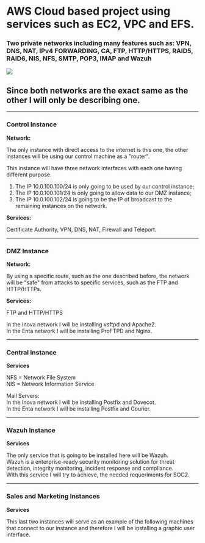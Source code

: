 # AWS Cloud based project using services such as EC2, VPC and EFS.
### Two private networks including many features such as: VPN, DNS, NAT, IPv4 FORWARDING, CA, FTP, HTTP/HTTPS, RAID5, RAID6, NIS, NFS, SMTP, POP3, IMAP and Wazuh 
<img src="https://user-images.githubusercontent.com/58471643/153781830-0236103d-3f8c-4b93-8a16-261f7d7c32ee.png"/>

## Since both networks are the exact same as the other I will only be describing one.
---
### Control Instance

**Network:**

The only instance with direct access to the internet is this one, the other instances will be using our control machine as a "router".

This instance will have three network interfaces with each one having different purpose.

1. The IP 10.0.100.100/24 is only going to be used by our control instance;
2. The IP 10.0.100.101/24 is only going to allow data to our DMZ instance;
3. The IP 10.0.100.102/24 is going to be the IP of broadcast to the remaining instances on the network.

**Services:**

Certificate Authority, VPN, DNS, NAT, Firewall and Teleport.

---

### DMZ Instance

**Network:**

By using a specific route, such as the one described before, the network will be "safe" from attacks to specific services, such as the FTP and HTTP/HTTPs.

**Services:**

FTP and HTTP/HTTPS

In the Inova network I will be installing vsftpd and Apache2.<br>
In the Enta network I will be installing ProFTPD and Nginx.

---

### Central Instance

**Services**

NFS = Network File System<br>
NIS = Network Information Service

Mail Servers:<br>
In the Inova network I will be installing Postfix and Dovecot.<br>
In the Enta network I will be installing Postfix and Courier.

---

### Wazuh Instance

**Services**

The only service that is going to be installed here will be Wazuh.<br>
Wazuh is a enterprise-ready security monitoring solution for threat detection, integrity monitoring, incident response and compliance.<br>
With this service I will try to achieve, the needed requeriments for SOC2.

---

### Sales and Marketing Instances

**Services**

This last two instances will serve as an example of the following machines that connect to our instance and therefore I will be installing a graphic user interface.
